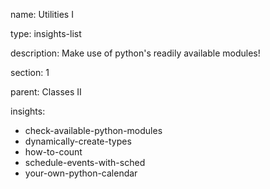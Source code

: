 name: Utilities I

type: insights-list

description: Make use of python's readily available modules!

section: 1

parent: Classes II

insights:
  - check-available-python-modules
  - dynamically-create-types
  - how-to-count
  - schedule-events-with-sched
  - your-own-python-calendar
